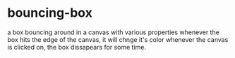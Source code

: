 # bouncing-box
a box bouncing around in a canvas with various properties
whenever the box hits the edge of the canvas, it will chnge it's color
whenever the canvas is clicked on, the box dissapears for some time.
